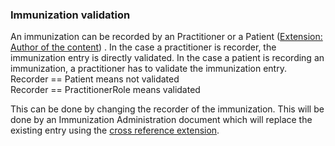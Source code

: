 

### Immunization validation

An immunization can be recorded by an Practitioner or a Patient ([Extension: Author of the content](http://fhir.ch/ig/ch-core/StructureDefinition/ch-ext-author)) . In the case a practitioner is recorder, the immunization entry is directly validated. In the case a patient is recording an immunization, a practitioner has to validate the immunization entry.<br>
Recorder == Patient means not validated<br/>
Recorder == PractitionerRole means validated<br/>

This can be done by changing the recorder of the immunization. This will be done by an Immunization Administration document which will replace the existing entry using the [cross reference extension](StructureDefinition-ch-vacd-ext-cross-reference.html).

